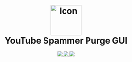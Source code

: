 <h1 align="center">
<img src="/assets/icon.png" alt="Icon" width="100" height="100" </img>
<br>YouTube Spammer Purge GUI<br>
</h1>

<div align="center">
  <a href="https://github.com/realashleybailey/YT-Spammer-Purge-GUI/issues">
    <img src="https://img.shields.io/github/issues/realashleybailey/YT-Spammer-Purge-GUI" />
  </a>
  <a href="https://github.com/realashleybailey/YT-Spammer-Purge-GUI/pulls">
    <img src="https://img.shields.io/github/issues-pr/realashleybailey/YT-Spammer-Purge-GUI" />
  </a>
  <a href="https://github.com/realashleybailey/YT-Spammer-Purge-GUI/releases">
    <img src="https://img.shields.io/github/v/release/realashleybailey/YT-Spammer-Purge-GUI?include_prereleases&label=Latest%20Release" />
  </a>
</div>
